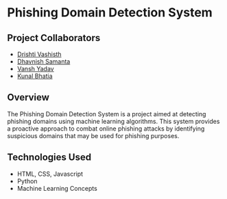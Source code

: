 # Phishing Domain Detection System

## Project Collaborators
- [Drishti Vashisth](https://github.com/drishti0907)
- [Dhavnish Samanta](https://github.com/Dhvaniish)
- [Vansh Yadav](https://github.com/Vnshydv24)
- [Kunal Bhatia](https://github.com/harshnegi1434)

## Overview
The Phishing Domain Detection System is a project aimed at detecting phishing domains using machine learning algorithms. This system provides a proactive approach to combat online phishing attacks by identifying suspicious domains that may be used for phishing purposes.

## Technologies Used
- HTML, CSS, Javascript
- Python
- Machine Learning Concepts

